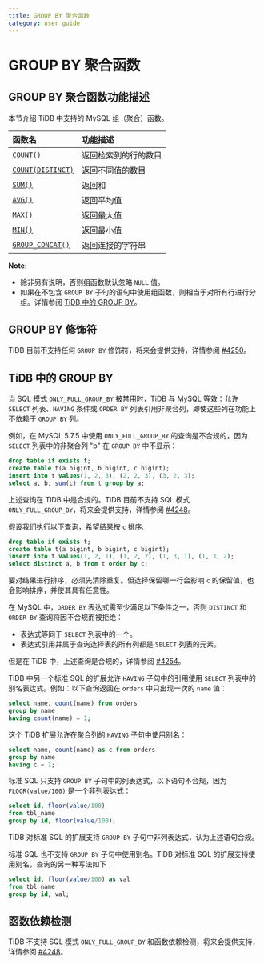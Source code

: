 ```yaml
---
title: GROUP BY 聚合函数
category: user guide
---
```


# GROUP BY 聚合函数

## GROUP BY 聚合函数功能描述

本节介绍 TiDB 中支持的 MySQL 组（聚合）函数。

| 函数名    | 功能描述              |
|:---------|:--------------------|
| [`COUNT()`](https://dev.mysql.com/doc/refman/5.7/en/group-by-functions.html#function_count)                   | 返回检索到的行的数目|
| [`COUNT(DISTINCT)`](https://dev.mysql.com/doc/refman/5.7/en/group-by-functions.html#function_count-distinct)  | 返回不同值的数目 |
| [`SUM()`](https://dev.mysql.com/doc/refman/5.7/en/group-by-functions.html#function_sum)                       | 返回和         |
| [`AVG()`](https://dev.mysql.com/doc/refman/5.7/en/group-by-functions.html#function_avg)                       | 返回平均值     |
| [`MAX()`](https://dev.mysql.com/doc/refman/5.7/en/group-by-functions.html#function_max)                       | 返回最大值     |
| [`MIN()`](https://dev.mysql.com/doc/refman/5.7/en/group-by-functions.html#function_min)                       | 返回最小值     |
| [`GROUP_CONCAT()`](https://dev.mysql.com/doc/refman/5.7/en/group-by-functions.html#function_group-concat)     | 返回连接的字符串  |

**Note**:

- 除非另有说明，否则组函数默认忽略 `NULL` 值。
- 如果在不包含 `GROUP BY` 子句的语句中使用组函数，则相当于对所有行进行分组。详情参阅 [TiDB 中的 GROUP BY](#tidb-中的-group-by)。 

## GROUP BY 修饰符

TiDB 目前不支持任何 `GROUP BY` 修饰符，将来会提供支持，详情参阅 [#4250](https://github.com/pingcap/tidb/issues/4250)。 

## TiDB 中的 GROUP BY

当 SQL 模式 [`ONLY_FULL_GROUP_BY`](https://dev.mysql.com/doc/refman/5.7/en/sql-mode.html#sqlmode_only_full_group_by) 被禁用时，TiDB 与 MySQL 等效：允许 `SELECT` 列表、`HAVING` 条件或 `ORDER BY` 列表引用非聚合列，即使这些列在功能上不依赖于 `GROUP BY` 列。

例如，在 MySQL 5.7.5 中使用 `ONLY_FULL_GROUP_BY` 的查询是不合规的，因为 `SELECT` 列表中的非聚合列 "b" 在 `GROUP BY` 中不显示：

```sql
drop table if exists t;
create table t(a bigint, b bigint, c bigint);
insert into t values(1, 2, 3), (2, 2, 3), (3, 2, 3);
select a, b, sum(c) from t group by a;
```

上述查询在 TiDB 中是合规的。TiDB 目前不支持 SQL 模式 `ONLY_FULL_GROUP_BY`，将来会提供支持，详情参阅 [#4248](https://github.com/pingcap/tidb/issues/4248)。

假设我们执行以下查询，希望结果按 `c` 排序:

```sql
drop table if exists t;
create table t(a bigint, b bigint, c bigint);
insert into t values(1, 2, 1), (1, 2, 2), (1, 3, 1), (1, 3, 2);
select distinct a, b from t order by c;
```

要对结果进行排序，必须先清除重复。但选择保留哪一行会影响 `c` 的保留值，也会影响排序，并使其具有任意性。

在 MySQL 中，`ORDER BY` 表达式需至少满足以下条件之一，否则 `DISTINCT` 和 `ORDER BY` 查询将因不合规而被拒绝：

- 表达式等同于 `SELECT` 列表中的一个。
- 表达式引用并属于查询选择表的所有列都是 `SELECT` 列表的元素。

但是在 TiDB 中，上述查询是合规的，详情参阅 [#4254](https://github.com/pingcap/tidb/issues/4254)。

TiDB 中另一个标准 SQL 的扩展允许 `HAVING` 子句中的引用使用 `SELECT` 列表中的别名表达式。例如：以下查询返回在 `orders` 中只出现一次的 `name` 值：

```sql
select name, count(name) from orders
group by name
having count(name) = 1;
```

这个 TiDB 扩展允许在聚合列的 `HAVING` 子句中使用别名：

```sql
select name, count(name) as c from orders
group by name
having c = 1;
```

标准 SQL 只支持 `GROUP BY` 子句中的列表达式，以下语句不合规，因为 `FLOOR(value/100)` 是一个非列表达式：

```sql
select id, floor(value/100)
from tbl_name
group by id, floor(value/100);
```

TiDB 对标准 SQL 的扩展支持 `GROUP BY` 子句中非列表达式，认为上述语句合规。

标准 SQL 也不支持 `GROUP BY` 子句中使用别名。TiDB 对标准 SQL 的扩展支持使用别名，查询的另一种写法如下：

```sql
select id, floor(value/100) as val
from tbl_name
group by id, val;
```

## 函数依赖检测

TiDB 不支持 SQL 模式 `ONLY_FULL_GROUP_BY` 和函数依赖检测，将来会提供支持，详情参阅 [#4248](https://github.com/pingcap/tidb/issues/4248)。
